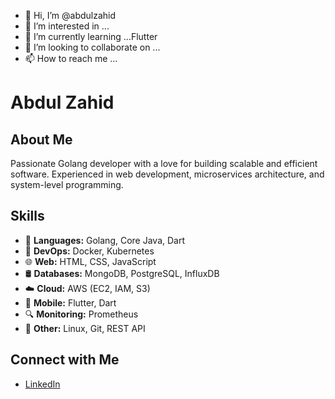 - 👋 Hi, I’m @abdulzahid
- 👀 I’m interested in ...
- 🌱 I’m currently learning ...Flutter
- 💞️ I’m looking to collaborate on ...
- 📫 How to reach me ...

<!---
abdulzahid87/abdulzahid87 is a ✨ special ✨ repository because its `README.md` (this file) appears on your GitHub profile.
You can click the Preview link to take a look at your changes.
--->

# Abdul Zahid

## About Me

Passionate Golang developer with a love for building scalable and efficient software. Experienced in web development, microservices architecture, and system-level programming.

## Skills

- 🚀 **Languages:** Golang, Core Java, Dart
- 🐳 **DevOps:** Docker, Kubernetes
- 🌐 **Web:** HTML, CSS, JavaScript
- 🛢️ **Databases:** MongoDB, PostgreSQL, InfluxDB
- ☁️ **Cloud:** AWS (EC2, IAM, S3)
- 📱 **Mobile:** Flutter, Dart
- 🔍 **Monitoring:** Prometheus
- 🔧 **Other:** Linux, Git, REST API

## Connect with Me

- [LinkedIn](https://www.linkedin.com/in/abdulzahiddd)



